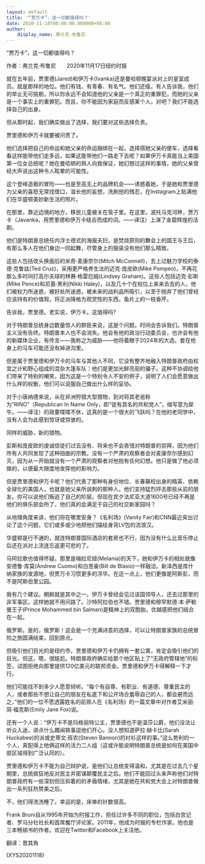 ```yaml
---
layout: default
title: '“贾万卡”，这一切都值得吗？'
date: 2020-11-18T00:00:00.000000+08:00
author:
    display_name: 弗兰克·布鲁尼
---
```


“贾万卡”，这一切都值得吗？

作者：弗兰克·布鲁尼　　2020年11月17日纽约时报

就在五年前，贾里德(Jared)和伊万卡(Ivanka)还是曼哈顿晚宴派对上的皇室成员。就是那样的地位。他们有钱、有青春、有名气。他们还瘦。有人告诉我，他们的举止无可挑剔，所以你永远不会知道他的父亲是一个真正的重罪犯，而她的父亲是一个事实上的重罪犯。而且，你不能因为家庭而反感某个人，对吧？我们不能选择自己的出身。

但从那时起，我们确实做出了选择，我们要对这些选择负责。

贾里德和伊万卡就要被问责了。

他们选择把自己的命运和她父亲的命运捆绑在一起，选择搭她父亲的便车，选择看看这样能带他们走多远，如果这能带他们一路走下去呢？如果伊万卡真能当上美国第一位女总统呢？她在曼哈顿的熟人向我保证，她幻想过这样的事情，她的父亲曾经大声说出这种令人眩晕的可能性。

这个登峰造极的冒险——也是至高无上的品牌机会——诱惑着她，于是她和贾里德为父亲的喜怒无常找借口，滋长他的妄想，洗刷他的残忍，在Instagram上贴满他们在华盛顿美妙新生活的照片。

在那里，靠近边境的地方，移民儿童被关在笼子里。在这里，波托马克河畔，贾万卡（Javanka，用贾里德和伊万卡结合而成的词。——译注）上演了金碧辉煌的活剧。

他们是特朗普总统任内浮士德式的海报夫妇，是焚烧原则的舞会上的国王与王后，有那么多人在他们身边一同起舞，尽管身上的服装没有他们那么精致。

这些人包括改头换面后的米奇·麦康奈尔(Mitch McConnell)，去上过魅力学校的泰德·克鲁兹(Ted Cruz)，采用更严格养生法的迈克·庞皮欧(Mike Pompeo)，不再花那么多时间打高尔夫球的林赛·格雷厄姆(Lindsey Graham)。这些人包括迈克·彭斯(Mike Pence)和尼基·黑利(Nikki Haley)，以及几十个在权位上来来去去的人，他们被权力所迷惑，被好处所迷惑，被未来的战利品所吸引，以至于抛弃了他们曾经应该持有的价值观，将正派降格为观赏性的东西，鱼片上的一枝香芹。

告诉我，贾里德。老实说，伊万卡。这值得吗?

对于特朗普总统身边数量惊人的群臣来说，这是个问题。时间会告诉我们。特朗普主义没有告终。特朗普本人也不会消失。他会有他的政治行动委员会，也许会有他的新媒体企业，有传言——我称之为威胁——他将着眼于2024年的大选。套在他身上的马车可能还没有掉进沟里。

但是属于贾里德和伊万卡的马车与其他人不同，它没有整齐地融入特朗普政府由权宜之计和野心组成的混杂大篷车队：他们是更加光鲜亮丽的骗子。这种不协调给他们带来了特别的嘲笑，因为这是一个特别令人不安的例子，说明了人们会愿意做出什么样的权衡，他们可以说服自己做出什么样的妥协。

对于小唐纳德来说，从在非洲狩猎大型猎物，到对将其老爸称为“RINO”（Republican In Name Only，即“徒有其名的共和党人”，缩写意为犀牛。——译注）的政要喋喋不休，这真的是一个很大的飞跃吗？在他的老同学中，没有人会为此感到惊讶或惊骇的。

同样的威胁，新的猎物。

彭斯和庞皮欧的虔诚信徒们过去没有、将来也不会吝惜对特朗普的崇拜，因为他们所有人共同发现了这种扭曲的宗教。没有一个严肃的观察者会对麦康奈尔感到幻灭，因为从一开始就没有一个严肃的观察者对他抱有任何幻想。他只是做了他必须做的，以便最大限度地发挥他的影响力。

但是贾里德和伊万卡呢？他们代表了那种有身份地位、长春藤校出身的精英、依赖全球化的美国人，也就是她父亲所讽刺的那种人。他们支持猛烈抨击那些从前的朋友。你可以说他们叛逃了自己的阶层。但现在宾夕法尼亚大道1600号已经不再是他们的俱乐部会所了，他们真的会满足于自己的社交新家园吗？

从地理角度来讲，他们将在哪里安身？《名利场》(Vanity Fair)和CNN最近突出讨论了这个问题，它们或多或少地把他们描绘身背LV包的流浪汉。

华盛顿是行不通的，就连特朗普国际酒店的套房也不行，因为没有什么比音乐停止后还在派对上流连忘返更可悲的了。

马阿拉歌也值得怀疑。那里是梅拉尼娅(Melania)的天下，她和伊万卡的相处就像安德鲁·库莫(Andrew Cuomo)和白思豪(Bill de Blasio)一样融洽。新泽西是库什纳家族的发源地，但贾万卡习惯更多的浮华。在这一点上，他们更像是阿斯彭，而不是阿斯伯里公园。

我有几个建议。朝鲜就是其中之一。伊万卡曾经会见过该国领导人，还去过那里的非军事区。这样她就不用问路了。沙特阿拉伯也不错。贾里德和穆罕默德·本·萨勒曼王子(Prince Mohammed bin Salman)是精神上的双胞胎，优越感把他们结合在一起。

俄罗斯。是的，俄罗斯！这会是一个充满诗意的选择，可以让特朗普家族的总统冒险之旅圆满结束，回到原点。

但吸引他们目光的是纽约市，贾里德和伊万卡仍拥有一套公寓，肯定会吸引他们的目光。但这，嗯，很尴尬。特朗普政府确实给那个地区贴上了“无政府管辖地”的标签，试图拒绝向那里提供120亿美元的联邦资金。贾里德和伊万卡得解释一下才行。

他们可能找不到多少人愿意倾听。“每个有自尊、有职业、有道德、尊重民主的人，或者那些不想让自己的朋友在私底下和公开场合羞辱自己的人，都会避而远之，”他们的一位不愿透露姓名的前熟人在《名利场》的一篇文章中对作者艾米丽·简·福克斯(Emily Jane Fox)说。

还有一个人说：“伊万卡不是玛格丽特公主，贾里德也不是温莎公爵，他们没法让听众入迷，讲点什么趣闻轶事逗他们开心。没人想知道萨拉·赫卡比(Sarah Huckabee)的派或史蒂文·班农(Steven Bannon)的衬衫这样的事。”这么势利的一个人，真配得上他俩这样的活力二人组（这或许能说明特朗普总统是如何在美国中部区域得到广泛认同的）。

贾里德和伊万卡不能为自己辩护说，是他们让总统变得温和，尤其是在过去几个星期里，总统疯狂地反对民主并密谋颠覆民主之后。他们不能回过头来声称他们对特朗普政府有一些深刻但压抑着的的矛盾情绪，尤其是她在共和党大会上对特朗普做出一系列狂热赞美之后。

不，他们得洗洗睡了。幸运的是，床单的针数很高。

Frank Bruni自从1995年开始为时报工作，担任过许多不同的职位，包括白宫记者、罗马分社社长和首席餐厅评论家。2011年，他成为时报的专栏作家。他也是三本畅销书的作者。欢迎在Twitter和Facebook上关注他。

翻译：晋其角

(XYS20201118)

